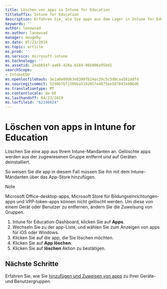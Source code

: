 ```yaml
---
title: Löschen von apps in Intune for Education
titleSuffix: Intune for Education
description: Erfahren Sie, wie Sie apps aus dem Lager in Intune for Education zu löschen.
keywords: ''
author: lenewsad
ms.author: lanewsad
manager: dougeby
ms.date: 07/23/2018
ms.topic: article
ms.prod: ''
ms.service: microsoft-intune
ms.technology: ''
ms.assetid: 24ab6547-aa65-428a-b184-06b806e95bd1
searchScope:
- IntuneEDU
ms.openlocfilehash: 3e1a0e09d63e8399fb24ac20c5c5d0caa581ddfd
ms.sourcegitcommit: 52d0b7bf230bba5182057e4875ee507843a906d6
ms.translationtype: MT
ms.contentlocale: de-DE
ms.lasthandoff: 04/23/2019
ms.locfileid: "62146624"
---
```

# <a name="delete-apps-from-intune-for-education"></a>Löschen von apps in Intune for Education 
Löschen Sie eine app aus Ihrem Intune-Mandanten an. Gelöschte apps werden aus der zugewiesenen Gruppe entfernt *und* auf Geräten deinstalliert.  

So weisen Sie die app in diesem Fall müssen Sie ihn mit dem Intune-Mandanten über das App-Store hinzufügen.  

> [!NOTE]
> Microsoft Office-desktop-apps, Microsoft Store für Bildungseinrichtungen-apps und VPP-token-apps können nicht gelöscht werden. Um diese von einem Gerät oder Benutzer zu entfernen, ändern Sie die Zuweisung von Gruppen.

1. Intune for Education-Dashboard, klicken Sie auf **Apps**.
2. Wechseln Sie zu der app-Liste, und wählen Sie zum Anzeigen von apps für iOS oder Windows.
3. Klicken Sie auf die app, die Sie löschen möchten.
4. Klicken Sie auf **App löschen**.
5. Klicken Sie auf **löschen** Aktion zu bestätigen.  

## <a name="next-steps"></a>Nächste Schritte  
Erfahren Sie, wie Sie [hinzufügen und Zuweisen von apps](assign-apps.md) zu Ihrer Geräte- und Benutzergruppen. 
